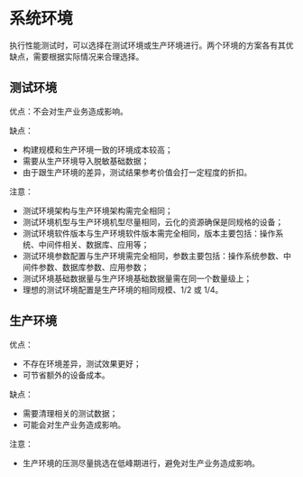 # 系统环境<!-- omit in toc -->

执行性能测试时，可以选择在测试环境或生产环境进行。两个环境的方案各有其优缺点，需要根据实际情况来合理选择。

## 测试环境

优点：不会对生产业务造成影响。

缺点：

- 构建规模和生产环境一致的环境成本较高；
- 需要从生产环境导入脱敏基础数据；
- 由于跟生产环境的差异，测试结果参考价值会打一定程度的折扣。

注意：

- 测试环境架构与生产环境架构需完全相同；
- 测试环境机型与生产环境机型尽量相同，云化的资源确保是同规格的设备；
- 测试环境软件版本与生产环境软件版本需完全相同，版本主要包括：操作系统、中间件相关、数据库、应用等；
- 测试环境参数配置与生产环境需完全相同，参数主要包括：操作系统参数、中间件参数、数据库参数、应用参数；
- 测试环境基础数据量与生产环境基础数据量需在同一个数量级上；
- 理想的测试环境配置是生产环境的相同规模、1/2 或 1/4。

## 生产环境

优点：

- 不存在环境差异，测试效果更好；
- 可节省额外的设备成本。

缺点：

- 需要清理相关的测试数据；
- 可能会对生产业务造成影响。

注意：

- 生产环境的压测尽量挑选在低峰期进行，避免对生产业务造成影响。
